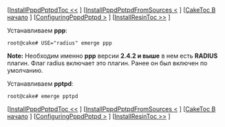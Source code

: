 [[InstallPppdPptpdToc <<](.md) ] [[InstallPppdPptpdFromSources <](.md) ] [[CakeToc В начало](.md) ] [[ConfiguringPppdPptpd >](.md) ] [[InstallResinToc >>](.md) ]

Устанавливаем **ppp**:
```
root@cake# USE="radius" emerge ppp
```

**Note:**
Необходим именно **ppp** версии **2.4.2 и выше** в нем есть **RADIUS** плагин. Флаг radius включает это плагин. Ранее он был включен по умолчанию.

Устанавливаем **pptpd**:

```
root@cake# emerge pptpd
```

[[InstallPppdPptpdToc <<](.md) ] [[InstallPppdPptpdFromSources <](.md) ] [[CakeToc В начало](.md) ] [[ConfiguringPppdPptpd >](.md) ] [[InstallResinToc >>](.md) ]